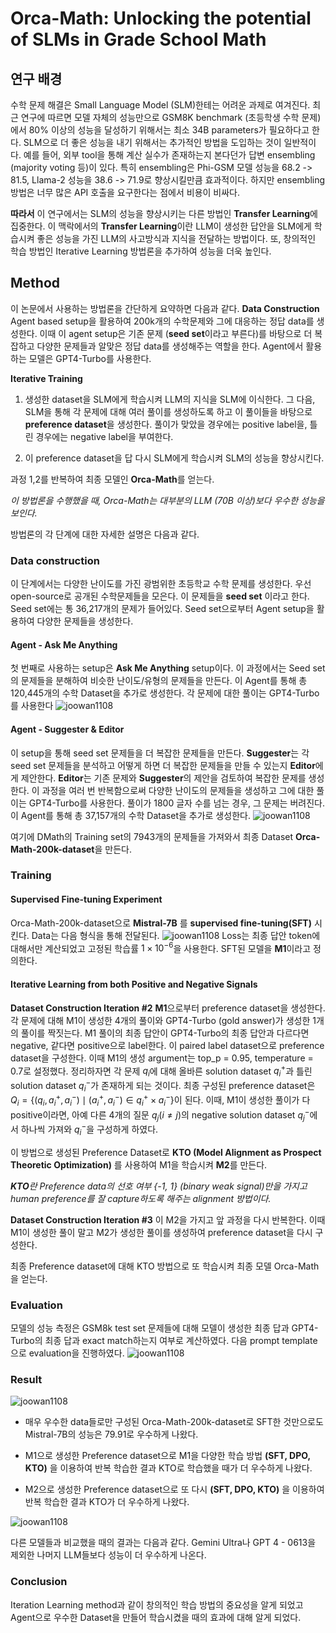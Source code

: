 ﻿# Orca-Math: Unlocking the potential of SLMs in Grade School Math

## 연구 배경
수학 문제 해결은 Small Language Model (SLM)한테는 어려운 과제로 여겨진다. 최근 연구에 따르면 모델 자체의 성능만으로 GSM8K benchmark (초등학생 수학 문제)에서 80% 이상의 성능을 달성하기 위해서는 최소 34B parameters가 필요하다고 한다. SLM으로 더 좋은 성능을 내기 위해서는 추가적인 방법을 도입하는 것이 일반적이다. 예를 들어, 외부 tool을 통해 계산 실수가 존재하는지 본다던가 답변 ensembling (majority voting 등)이 있다. 특히 ensembling은 Phi-GSM 모델 성능을 68.2 -> 81.5, Llama-2 성능을 38.6 -> 71.9로 향상시킬만큼 효과적이다. 하지만 ensembling 방법은 너무 많은 API 호출을 요구한다는 점에서 비용이 비싸다.

**따라서** 이 연구에서는 SLM의 성능을 향상시키는 다른 방법인 **Transfer Learning**에 집중한다. 이 맥락에서의 **Transfer Learning**이란 LLM이  생성한 답안을 SLM에게 학습시켜 좋은 성능을 가진 LLM의 사고방식과 지식을 전달하는 방법이다. 또, 창의적인 학습 방법인 Iterative Learning 방법론을 추가하여 성능을 더욱 높인다.

## Method 

이 논문에서 사용하는 방법론을 간단하게 요약하면 다음과 같다.
**Data Construction**
Agent based setup을 활용하여 200k개의 수학문제와 그에 대응하는 정답 data를 생성한다. 이때 이 agent setup은 기존 문제 (**seed set**이라고 부른다)를 바탕으로 더 복잡하고 다양한 문제들과 알맞은 정답 data를 생성해주는 역할을 한다. Agent에서 활용하는 모델은 GPT4-Turbo를 사용한다.

**Iterative Training**

 1. 생성한 dataset을 SLM에게 학습시켜 LLM의 지식을 SLM에 이식한다. 그 다음, SLM을 통해 각 문제에 대해 여러 풀이를 생성하도록 하고 이 풀이들을 바탕으로 **preference dataset**을 생성한다. 풀이가 맞았을 경우에는 positive label을, 틀린 경우에는 negative label을 부여한다.

2. 이 preference dataset을 답 다시 SLM에게 학습시켜 SLM의 성능을 향상시킨다.

과정 1,2를 반복하여 최종 모델인 **Orca-Math**를 얻는다.

*이 방법론을 수행했을 때, Orca-Math는 대부분의 LLM (70B 이상)보다 우수한 성능을 보인다.*

방법론의 각 단계에 대한 자세한 설명은 다음과 같다.

 ### Data construction
 이 단계에서는 다양한 난이도를 가진 광범위한 초등학교 수학 문제를 생성한다. 우선 open-source로 공개된 수학문제들을 모은다. 이 문제들을 **seed set** 이라고 한다. Seed set에는 통 36,217개의 문제가 들어있다. Seed set으로부터 Agent setup을 활용하여 다양한 문제들을 생성한다.
 #### Agent - Ask Me Anything
 첫 번째로 사용하는 setup은 **Ask Me Anything** setup이다. 이 과정에서는 Seed set의 문제들을 분해하여 비슷한 난이도/유형의 문제들을 만든다.  이 Agent를 통해 총 120,445개의 수학 Dataset을 추가로 생성한다. 각 문제에 대한 풀이는 GPT4-Turbo를 사용한다
![joowan1108]({{site.url}}/images/papers/orcamath/askmeanything.PNG)

#### Agent - Suggester & Editor
이 setup을 통해 seed set 문제들을 더 복잡한 문제들을 만든다. **Suggester**는 각 seed set 문제들을 분석하고 어떻게 하면 더 복잡한 문제들을 만들 수 있는지 **Editor**에게 제안한다. **Editor**는 기존 문제와 **Suggester**의 제안을 검토하여 복잡한 문제를 생성한다. 이 과정을 여러 번 반복함으로써 다양한 난이도의 문제들을 생성하고 그에 대한 풀이는 GPT4-Turbo를 사용한다. 풀이가 1800 글자 수를 넘는 경우, 그 문제는 버려진다. 이 Agent를 통해 총 37,157개의 수학 Dataset을 추가로 생성한다.
![joowan1108]({{site.url}}/images/papers/orcamath/suggestereditor.PNG)

여기에 DMath의 Training set의 7943개의 문제들을 가져와서 최종 Dataset **Orca-Math-200k-dataset**을 만든다.

### Training
#### Supervised Fine-tuning Experiment
Orca-Math-200k-dataset으로 **Mistral-7B** 를 **supervised fine-tuning(SFT)** 시킨다. Data는 다음 형식을 통해 전달된다.
![joowan1108]({{site.url}}/images/papers/orcamath/sft.PNG)
Loss는 최종 답안 token에 대해서만 계산되었고 고정된 학습률 $1 \times 10^{-6}$을 사용한다. 
SFT된 모델을 **M1**이라고 정의한다.

#### Iterative Learning from both Positive and Negative Signals
**Dataset Construction Iteration #2**
**M1**으로부터 preference dataset을 생성한다. 각 문제에 대해 M1이 생성한 4개의 풀이와 GPT4-Turbo (gold answer)가 생성한 1개의 풀이를 짝짓는다. M1 풀이의 최종 답안이 GPT4-Turbo의 최종 답안과 다르다면 negative, 같다면 positive으로 label한다. 이 paired label dataset으로 preference dataset을 구성한다. 이때 M1의 생성 argument는 top_p = 0.95, temperature = 0.7로 설정했다. 정리하자면 각 문제 $q_i$에 대해 올바른 solution dataset $q_i^+$과 틀린 solution dataset $q_i^-$가 존재하게 되는 것이다. 최종 구성된 preference dataset은 $Q_i = \{(q_i, a_i^+, a_i^-) \mid  (a_i^+, a_i^-) \in q_i^+ \times a_i^- \}$이 된다. 이때, M1이 생성한 풀이가 다 positive이라면, 아예 다른 4개의 질문 $q_j (i \ne j)$의 negative solution dataset $q_j^-$에서 하나씩 가져와 $q_i^-$을 구성하게 하였다. 

이 방법으로 생성된 Preference Dataset로 **KTO (Model Alignment as Prospect Theoretic Optimization)** 를 사용하여 M1을 학습시켜 **M2**를 만든다.

 ***KTO**란 Preference data의 선호 여부 {-1, 1} (binary weak signal)만을 가지고 human preference를 잘 capture하도록 해주는 alignment 방법이다.* 

**Dataset Construction Iteration #3**
이 M2을 가지고 앞 과정을 다시 반복한다. 이때 M1이 생성한 풀이 말고 M2가 생성한 풀이를 생성하여 preference dataset을 다시 구성한다. 

최종 Preference dataset에 대해 KTO 방법으로 또 학습시켜 최종 모델 Orca-Math을 얻는다. 

### Evaluation
모델의 성능 측정은 GSM8k test set 문제들에 대해 모델이 생성한 최종 답과 GPT4-Turbo의 최종 답과 exact match하는지 여부로 계산하였다. 다음 prompt template으로 evaluation을 진행하였다.
![joowan1108]({{site.url}}/images/papers/orcamath/evaluation.PNG)

### Result

![joowan1108]({{site.url}}/images/papers/orcamath/trainmethods.PNG)

+ 매우 우수한 data들로만 구성된 Orca-Math-200k-dataset로 SFT한 것만으로도 Mistral-7B의 성능은 79.91로 우수하게 나왔다. 

+ M1으로 생성한 Preference dataset으로 M1을 다양한 학습 방법 **(SFT, DPO, KTO)** 을 이용하여 반복 학습한 결과 KTO로 학습했을 때가 더 우수하게 나왔다. 

+ M2으로 생성한 Preference dataset으로 또 다시 **(SFT, DPO, KTO)** 을 이용하여 반복 학습한 결과 KTO가 더 우수하게 나왔다. 

![joowan1108]({{site.url}}/images/papers/orcamath/LLMvsOrca.PNG)

다른 모델들과 비교했을 때의 결과는 다음과 같다. Gemini Ultra나 GPT 4 - 0613을 제외한 나머지 LLM들보다 성능이 더 우수하게 나온다.

### Conclusion
Iteration Learning method과 같이 창의적인 학습 방법의 중요성을 알게 되었고 Agent으로 우수한 Dataset을 만들어 학습시켰을 때의 효과에 대해 알게 되었다. 




 
 

